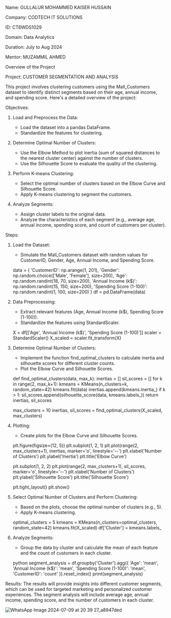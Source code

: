 Name: GULLALUR MOHAMMED KAISER HUSSAIN 

Company: CODTECH IT SOLUTIONS

ID: CT6WDS1029

Domain: Data Analytics

Duration: July to Aug 2024

Mentor: MUZAMMIL AHMED

Overview of the Project

Project: CUSTOMER SEGMENTATION AND ANALYSIS

This project involves clustering customers using the Mall_Customers dataset to identify distinct segments based on their age, annual income, and spending score. Here's a detailed overview of the project:

Objectives:
1. Load and Preprocess the Data:
   - Load the dataset into a pandas DataFrame.
   - Standardize the features for clustering.

2. Determine Optimal Number of Clusters:
   - Use the Elbow Method to plot inertia (sum of squared distances to the nearest cluster center) against the number of clusters.
   - Use the Silhouette Score to evaluate the quality of the clustering.

3. Perform K-means Clustering:
   - Select the optimal number of clusters based on the Elbow Curve and Silhouette Score.
   - Apply K-means clustering to segment the customers.

4. Analyze Segments:
   - Assign cluster labels to the original data.
   - Analyze the characteristics of each segment (e.g., average age, annual income, spending score, and count of customers per cluster).

Steps:

1. Load the Dataset:
   - Simulate the Mall_Customers dataset with random values for CustomerID, Gender, Age, Annual Income, and Spending Score.

   data = {
       'CustomerID': np.arange(1, 201),
       'Gender': np.random.choice(['Male', 'Female'], size=200),
       'Age': np.random.randint(18, 70, size=200),
       'Annual Income (k$)': np.random.randint(15, 150, size=200),
       'Spending Score (1-100)': np.random.randint(1, 100, size=200)
   }
   df = pd.DataFrame(data)
   

2. Data Preprocessing:
   - Extract relevant features (Age, Annual Income (k$), Spending Score (1-100)).
   - Standardize the features using StandardScaler.

   X = df[['Age', 'Annual Income (k$)', 'Spending Score (1-100)']]
   scaler = StandardScaler()
   X_scaled = scaler.fit_transform(X)
   

3. Determine Optimal Number of Clusters:
   - Implement the function find_optimal_clusters to calculate inertia and silhouette scores for different cluster counts.
   - Plot the Elbow Curve and Silhouette Scores.

   def find_optimal_clusters(data, max_k):
       inertias = []
       sil_scores = []
       for k in range(2, max_k+1):
           kmeans = KMeans(n_clusters=k, random_state=42)
           kmeans.fit(data)
           inertias.append(kmeans.inertia_)
           if k > 1:
               sil_scores.append(silhouette_score(data, kmeans.labels_))
       return inertias, sil_scores

   max_clusters = 10
   inertias, sil_scores = find_optimal_clusters(X_scaled, max_clusters)
   

4. Plotting:
   - Create plots for the Elbow Curve and Silhouette Scores.

   plt.figure(figsize=(12, 5))
   plt.subplot(1, 2, 1)
   plt.plot(range(2, max_clusters+1), inertias, marker='o', linestyle='--')
   plt.xlabel('Number of Clusters')
   plt.ylabel('Inertia')
   plt.title('Elbow Curve')

   plt.subplot(1, 2, 2)
   plt.plot(range(2, max_clusters+1), sil_scores, marker='o', linestyle='--')
   plt.xlabel('Number of Clusters')
   plt.ylabel('Silhouette Score')
   plt.title('Silhouette Score')

   plt.tight_layout()
   plt.show()
   

5. Select Optimal Number of Clusters and Perform Clustering:
   - Based on the plots, choose the optimal number of clusters (e.g., 5).
   - Apply K-means clustering.

   optimal_clusters = 5
   kmeans = KMeans(n_clusters=optimal_clusters, random_state=42)
   kmeans.fit(X_scaled)
   df['Cluster'] = kmeans.labels_
   

6. Analyze Segments:
   - Group the data by cluster and calculate the mean of each feature and the count of customers in each cluster.

   python
   segment_analysis = df.groupby('Cluster').agg({
       'Age': 'mean',
       'Annual Income (k$)': 'mean',
       'Spending Score (1-100)': 'mean',
       'CustomerID': 'count'
   }).reset_index()
   print(segment_analysis)
   

Results:
The results will provide insights into different customer segments, which can be used for targeted marketing and personalized customer experiences. The segment analysis will include average age, annual income, spending score, and the number of customers in each cluster.

![WhatsApp Image 2024-07-09 at 20 39 27_a8947ded](https://github.com/Kaiserhussain/CodTech_Task_3/assets/113304836/9b3fe913-c47a-4e4e-a7ca-087701d6408c)

